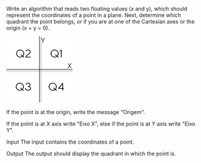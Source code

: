 Write an algorithm that reads two floating values (x and y), which should represent the coordinates of a point in a plane. Next, determine which quadrant the point belongs, or if you are at one of the Cartesian axes or the origin (x = y = 0).

![Coordinates](./image/UOJ_1041.webp)

If the point is at the origin, write the message "Origem".

If the point is at X axis write "Eixo X", else if the point is at Y axis write "Eixo Y".

Input
The input contains the coordinates of a point.

Output
The output should display the quadrant in which the point is.